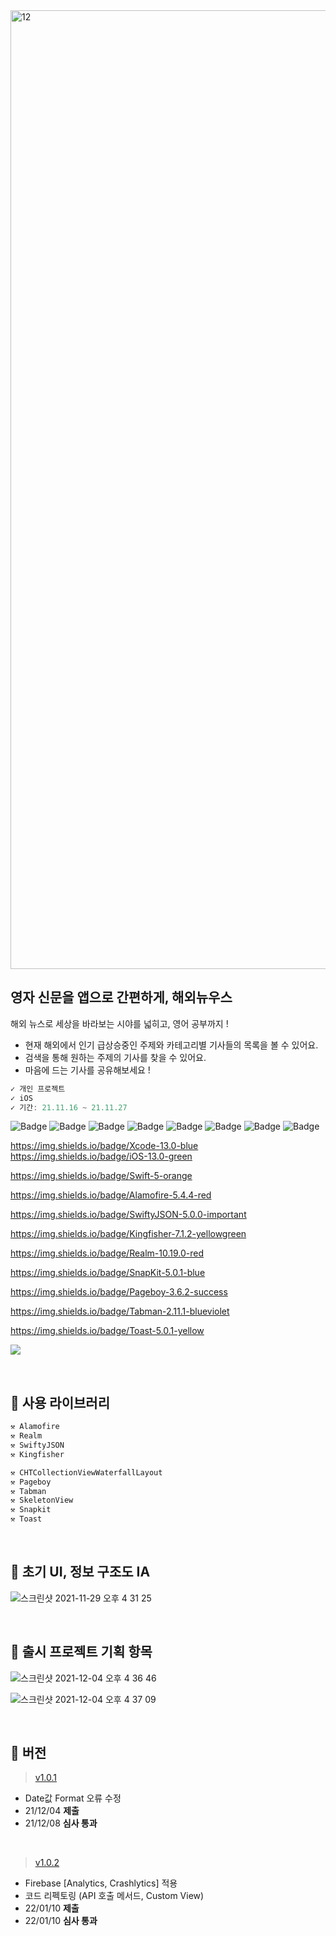 
<img width="1534" alt="12" src="https://user-images.githubusercontent.com/74236080/143826875-c12c807d-0b03-4c25-8e97-38b79119164d.png">


## 영자 신문을 앱으로 간편하게, 해외뉴우스

해외 뉴스로 세상을 바라보는 시야를 넓히고, 영어 공부까지 !

- 현재 해외에서 인기 급상승중인 주제와 카테고리별 기사들의 목록을 볼 수 있어요.
- 검색을 통해 원하는 주제의 기사를 찾을 수 있어요.
- 마음에 드는 기사를 공유해보세요 !

```swift
✓ 개인 프로젝트
✓ iOS
✓ 기간: 21.11.16 ~ 21.11.27
``` 

![Badge](https://img.shields.io/badge/Xcode-13.0-blue) ![Badge](https://img.shields.io/badge/iOS-13.0-green)
![Badge](https://img.shields.io/badge/Xcode-13.0-blue)
![Badge](https://img.shields.io/badge/Xcode-13.0-blue)
![Badge](https://img.shields.io/badge/Xcode-13.0-blue)
![Badge](https://img.shields.io/badge/Xcode-13.0-blue)
![Badge](https://img.shields.io/badge/Xcode-13.0-blue)
![Badge](https://img.shields.io/badge/Xcode-13.0-blue)

https://img.shields.io/badge/Xcode-13.0-blue https://img.shields.io/badge/iOS-13.0-green

https://img.shields.io/badge/Swift-5-orange

https://img.shields.io/badge/Alamofire-5.4.4-red

https://img.shields.io/badge/SwiftyJSON-5.0.0-important

https://img.shields.io/badge/Kingfisher-7.1.2-yellowgreen

https://img.shields.io/badge/Realm-10.19.0-red

https://img.shields.io/badge/SnapKit-5.0.1-blue

https://img.shields.io/badge/Pageboy-3.6.2-success

https://img.shields.io/badge/Tabman-2.11.1-blueviolet

https://img.shields.io/badge/Toast-5.0.1-yellow
 
    
<a href="https://apps.apple.com/kr/app/%ED%95%B4%EC%99%B8%EB%89%B4%EC%9A%B0%EC%8A%A4/id1596846397
"><img src="https://www.atrinh.com/list/images/download.svg"></a>


<br />

## 📌  사용 라이브러리

```swift
⚒ Alamofire
⚒ Realm
⚒ SwiftyJSON
⚒ Kingfisher

⚒ CHTCollectionViewWaterfallLayout
⚒ Pageboy
⚒ Tabman
⚒ SkeletonView
⚒ Snapkit
⚒ Toast
```

<br />



## 📌  초기 UI, 정보 구조도 IA

![스크린샷 2021-11-29 오후 4 31 25](https://user-images.githubusercontent.com/74236080/143826251-c4894ed3-3b15-4a57-a4c4-b4615016cc5b.png)


<br />

## 📌  출시 프로젝트 기획 항목

![스크린샷 2021-12-04 오후 4 36 46](https://user-images.githubusercontent.com/74236080/144701789-fa1198e4-0373-4c82-8be7-5921f2074c73.png)

![스크린샷 2021-12-04 오후 4 37 09](https://user-images.githubusercontent.com/74236080/144701790-72d72d18-459f-4568-8603-30263bf6e286.png)


<br />

## 📌  버전

> [v1.0.1](https://www.notion.so/v1-0-1-2285257857644e7b8916099eb816309a)

- Date값 Format 오류 수정
- 21/12/04 **제출**
- 21/12/08 **심사 통과**

<br>

> [v1.0.2](https://www.notion.so/v1-0-2-57a5662ca6c44d94a1c306df9d3b5083)

- Firebase [Analytics, Crashlytics] 적용
- 코드 리펙토링 (API 호출 메서드, Custom View)
- 22/01/10 **제출**
- 22/01/10 **심사 통과**




